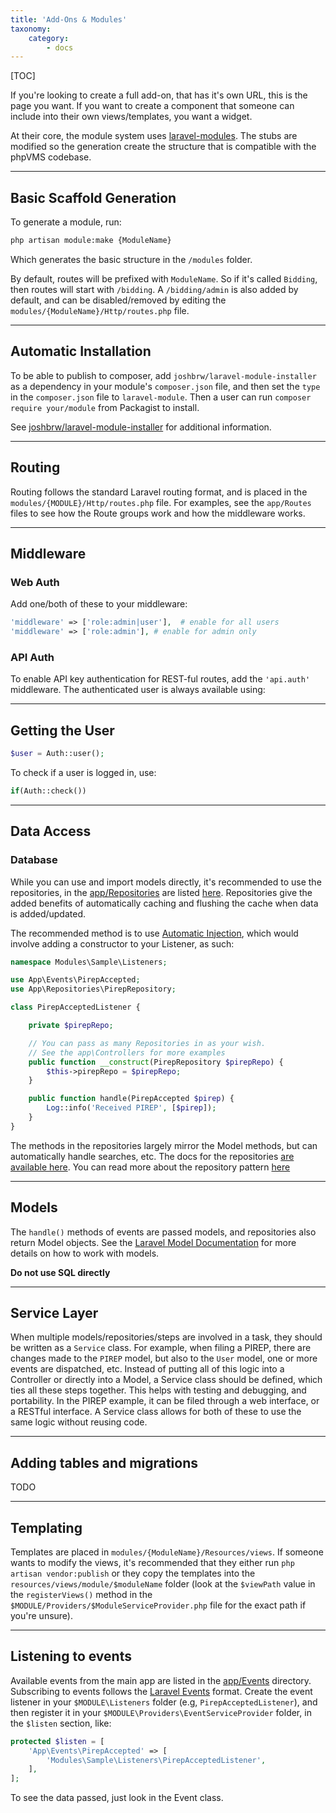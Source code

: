 ```yaml
---
title: 'Add-Ons & Modules'
taxonomy:
    category:
        - docs
---
```


[TOC]

If you're looking to create a full add-on, that has it's own URL, this is the page you want. If you want to create a component that someone can include into their own views/templates, you want a widget. 

At their core, the module system uses [laravel-modules](https://nwidart.com/laravel-modules/v2/introduction). The stubs are modified so the generation create the structure that is compatible with the phpVMS codebase.

***

## Basic Scaffold Generation

To generate a module, run:

```bash
php artisan module:make {ModuleName}
```

Which generates the basic structure in the `/modules` folder.

By default, routes will be prefixed with `ModuleName`. So if it's called `Bidding`, then routes will start with `/bidding`. A `/bidding/admin` is also added by default, and can be disabled/removed by editing the `modules/{ModuleName}/Http/routes.php` file.

***

## Automatic Installation

To be able to publish to composer, add `joshbrw/laravel-module-installer` as a dependency in your module's `composer.json` file, and then set the `type` in the `composer.json` file to `laravel-module`. Then a user can run `composer require your/module` from Packagist to install.

See [joshbrw/laravel-module-installer](https://github.com/joshbrw/laravel-module-installer) for additional information.

***

## Routing

Routing follows the standard Laravel routing format, and is placed in the `modules/{MODULE}/Http/routes.php` file. For examples, see the `app/Routes` files to see how the Route groups work and how the middleware works.

***

## Middleware

### Web Auth

Add one/both of these to your middleware:

```php
'middleware' => ['role:admin|user'],  # enable for all users
'middleware' => ['role:admin'], # enable for admin only
```

### API Auth
To enable API key authentication for REST-ful routes, add the `'api.auth'` middleware. The authenticated user is always available using:

***

## Getting the User

```php
$user = Auth::user();
```

To check if a user is logged in, use:

```php
if(Auth::check())
```

***

## Data Access

### Database

While you can use and import models directly, it's recommended to use the repositories, in the [app/Repositories](/nabeelio/phpvms/tree/master/app/Repositories) are listed [here](https://github.com/andersao/l5-repository#prettusrepositorycontractsrepositoryinterface). Repositories give the added benefits of automatically caching and flushing the cache when data is added/updated.

The recommended method is to use [Automatic Injection](https://laravel.com/docs/5.5/container#automatic-injection), which would involve adding a constructor to your Listener, as such:

```php
namespace Modules\Sample\Listeners;

use App\Events\PirepAccepted;
use App\Repositories\PirepRepository;

class PirepAcceptedListener {

    private $pirepRepo;

    // You can pass as many Repositories in as your wish. 
    // See the app\Controllers for more examples
    public function __construct(PirepRepository $pirepRepo) {
        $this->pirepRepo = $pirepRepo;
    }

    public function handle(PirepAccepted $pirep) {
        Log::info('Received PIREP', [$pirep]);
    }
}
```

The methods in the repositories largely mirror the Model methods, but can automatically handle searches, etc. The docs for the repositories [are available here](https://github.com/andersao/l5-repository#prettusrepositorycontractsrepositoryinterface). You can read more about the repository pattern [here](https://bosnadev.com/2015/03/07/using-repository-pattern-in-laravel-5/?utm_source=prettus-l5-repository&utm_medium=readme&utm_campaign=prettus-l5-repository)

***

## Models

The `handle()` methods of events are passed models, and repositories also return Model objects. See the [Laravel Model Documentation](https://laravel.com/docs/5.5/eloquent) for more details on how to work with models.

**Do not use SQL directly**

***

## Service Layer

When multiple models/repositories/steps are involved in a task, they should be written as a `Service` class. For example, when filing a PIREP,  there are changes made to the `PIREP` model, but also to the `User` model, one or more events are dispatched, etc. Instead of putting all of this logic into a Controller or directly into a Model, a Service class should be defined, which ties all these steps together. This helps with testing and debugging, and portability. In the PIREP example, it can be filed through a web interface, or a RESTful interface. A Service class allows for both of these to use the same logic without reusing code.

***

## Adding tables and migrations

TODO

***

## Templating

Templates are placed in `modules/{ModuleName}/Resources/views`. If someone wants to modify the views, it's recommended that they either run `php artisan vendor:publish` or they copy the templates into the `resources/views/module/$moduleName` folder (look at the `$viewPath` value in the `registerViews()` method in the `$MODULE/Providers/$ModuleServiceProvider.php` file for the exact path if you're unsure).

***

## Listening to events

Available events from the main app are listed in the [app/Events](/nabeelio/phpvms/tree/master/app/Events) directory. Subscribing to events follows the [Laravel Events](https://laravel.com/docs/5.5/events#event-subscribers) format. Create the event listener in your `$MODULE\Listeners` folder (e.g, `PirepAcceptedListener`), and then register it in your `$MODULE\Providers\EventServiceProvider` folder, in the `$listen` section, like:

```php
protected $listen = [
    'App\Events\PirepAccepted' => [
        'Modules\Sample\Listeners\PirepAcceptedListener',
    ],
];
```
To see the data passed, just look in the Event class.
